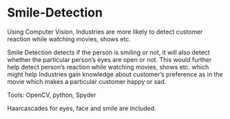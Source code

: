 # Smile-Detection
Using Computer Vision, Industries are more likely to detect customer reaction while watching movies, shows etc.

Smile Detection detects if the person is smiling or not, it will also detect whether the particular person’s eyes are open or not. This would further help detect person’s reaction while watching movies, shows etc. which might help Industries gain knowledge about customer’s preference as in the movie which makes a particular customer happy or sad. 

Tools: OpenCV, python, Spyder

Haarcascades for eyes, face and smile are included.
